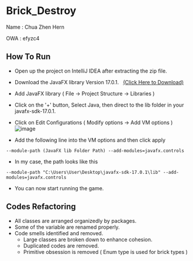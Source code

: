 # Brick_Destroy

Name : Chua Zhen Hern

OWA : efyzc4

## How To Run
- Open up the project on IntelliJ IDEA after extracting the zip file.

- Download the JavaFX library Version 17.0.1. &nbsp;  [(Click Here to Download)](https://gluonhq.com/products/javafx/)
- Add JavaFX library ( File -> Project Structure -> Libraries )
- Click on the '+' button, Select Java, then direct to the lib folder in your javafx-sdk-17.0.1.
- Click on Edit Configurations ( Modify options -> Add VM options )  <br/> ![image](https://user-images.githubusercontent.com/93503454/144802698-41ef598c-a7c1-425c-84f7-1e88b0f6c2b5.png)

- Add the following line into the VM options and then click apply
```
--module-path (JavaFX lib Folder Path) --add-modules=javafx.controls
```
- In my case, the path looks like this
```
--module-path "C:\Users\User\Desktop\javafx-sdk-17.0.1\lib" --add-modules=javafx.controls
```
- You can now start running the game.

## Codes Refactoring
- All classes are arranged organizedly by packages.
- Some of the variable are renamed properly.
- Code smells identified and removed.
  - Large classes are broken down to enhance cohesion.
  - Duplicated codes are removed.
  - Primitive obsession is removed ( Enum type is used for brick types )




